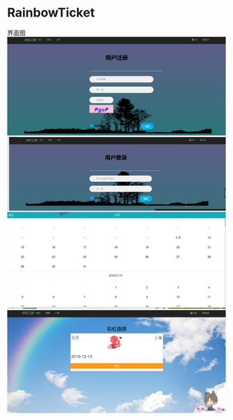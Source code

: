 # RainbowTicket
界面图
![image](https://github.com/Lxunyu/RainbowTicket/blob/master/image/login.png)
![image](https://github.com/Lxunyu/RainbowTicket/blob/master/image/resign.png)
![image](https://github.com/Lxunyu/RainbowTicket/blob/master/image/calendar.png)
![image](https://github.com/Lxunyu/RainbowTicket/blob/master/image/home.png)
